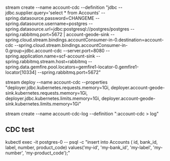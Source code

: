 stream create --name account-cdc  --definition "jdbc --jdbc.supplier.query='select * from Accounts' --spring.datasource.password=CHANGEME --spring.datasource.username=postgres --spring.datasource.url=jdbc:postgresql://postgres/postgres  --spring.rabbitmq.port=5672 | account-geode-sink --spring.cloud.stream.bindings.accountConsumer-in-0.destination=account-cdc --spring.cloud.stream.bindings.accountConsumer-in-0.group=jdbc.account-cdc --server.port=8080 --spring.application.name=scf-account-sink --spring.rabbitmq.stream.host=rabbitmq --spring.data.gemfire.pool.locators=gemfire1-locator-0.gemfire1-locator[10334] --spring.rabbitmq.port=5672"

stream deploy --name account-cdc --properties "deployer.jdbc.kubernetes.requests.memory=1Gi, deployer.account-geode-sink.kubernetes.requests.memory=1Gi, deployer.jdbc.kubernetes.limits.memory=1Gi, deployer.account-geode-sink.kubernetes.limits.memory=1Gi"

stream create --name account-cdc-log --definition ":account-cdc > log"


## CDC test

kubectl exec -it postgres-0 -- psql -c "insert into Accounts ( id,  bank_id, label, number, product_code) values('my-id',  'my-bank_id', 'my-label', 'my-number', 'my-product_code');"
